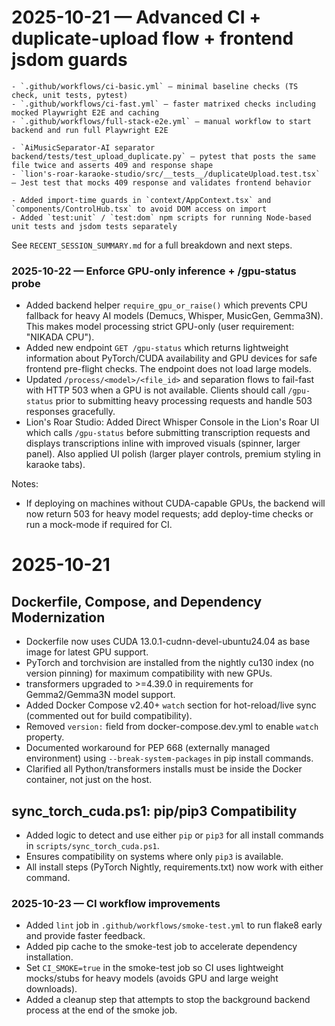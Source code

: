 # 2025-10-21 — Advanced CI + duplicate-upload flow + frontend jsdom guards

	- `.github/workflows/ci-basic.yml` — minimal baseline checks (TS check, unit tests, pytest)
	- `.github/workflows/ci-fast.yml` — faster matrixed checks including mocked Playwright E2E and caching
	- `.github/workflows/full-stack-e2e.yml` — manual workflow to start backend and run full Playwright E2E

	- `AiMusicSeparator-AI separator backend/tests/test_upload_duplicate.py` — pytest that posts the same file twice and asserts 409 and response shape
	- `lion's-roar-karaoke-studio/src/__tests__/duplicateUpload.test.tsx` — Jest test that mocks 409 response and validates frontend behavior

	- Added import-time guards in `context/AppContext.tsx` and `components/ControlHub.tsx` to avoid DOM access on import
	- Added `test:unit` / `test:dom` npm scripts for running Node-based unit tests and jsdom tests separately




See `RECENT_SESSION_SUMMARY.md` for a full breakdown and next steps.

### 2025-10-22 — Enforce GPU-only inference + /gpu-status probe

- Added backend helper `require_gpu_or_raise()` which prevents CPU fallback for heavy AI models (Demucs, Whisper, MusicGen, Gemma3N). This makes model processing strict GPU-only (user requirement: "NIKADA CPU").
- Added new endpoint `GET /gpu-status` which returns lightweight information about PyTorch/CUDA availability and GPU devices for safe frontend pre-flight checks. The endpoint does not load large models.
- Updated `/process/<model>/<file_id>` and separation flows to fail-fast with HTTP 503 when a GPU is not available. Clients should call `/gpu-status` prior to submitting heavy processing requests and handle 503 responses gracefully.
- Lion's Roar Studio: Added Direct Whisper Console in the Lion's Roar UI which calls `/gpu-status` before submitting transcription requests and displays transcriptions inline with improved visuals (spinner, larger panel). Also applied UI polish (larger player controls, premium styling in karaoke tabs).

Notes:
- If deploying on machines without CUDA-capable GPUs, the backend will now return 503 for heavy model requests; add deploy-time checks or run a mock-mode if required for CI.
# 2025-10-21
## Dockerfile, Compose, and Dependency Modernization
- Dockerfile now uses CUDA 13.0.1-cudnn-devel-ubuntu24.04 as base image for latest GPU support.
- PyTorch and torchvision are installed from the nightly cu130 index (no version pinning) for maximum compatibility with new GPUs.
- transformers upgraded to >=4.39.0 in requirements for Gemma2/Gemma3N model support.
- Added Docker Compose v2.40+ `watch` section for hot-reload/live sync (commented out for build compatibility).
- Removed `version:` field from docker-compose.dev.yml to enable `watch` property.
- Documented workaround for PEP 668 (externally managed environment) using `--break-system-packages` in pip install commands.
- Clarified all Python/transformers installs must be inside the Docker container, not just on the host.
## sync_torch_cuda.ps1: pip/pip3 Compatibility
- Added logic to detect and use either `pip` or `pip3` for all install commands in `scripts/sync_torch_cuda.ps1`.
- Ensures compatibility on systems where only `pip3` is available.
- All install steps (PyTorch Nightly, requirements.txt) now work with either command.

### 2025-10-23 — CI workflow improvements

- Added `lint` job in `.github/workflows/smoke-test.yml` to run flake8 early and provide faster feedback.
- Added pip cache to the smoke-test job to accelerate dependency installation.
- Set `CI_SMOKE=true` in the smoke-test job so CI uses lightweight mocks/stubs for heavy models (avoids GPU and large weight downloads).
- Added a cleanup step that attempts to stop the background backend process at the end of the smoke job.
